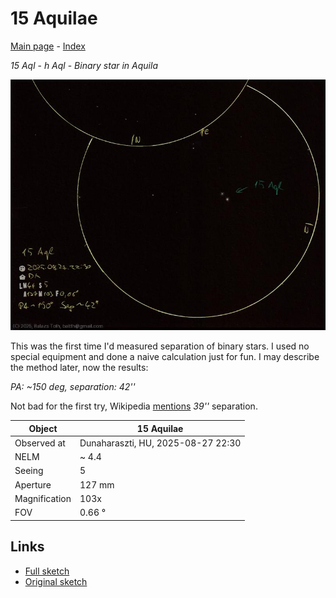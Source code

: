 # 15 Aquilae

[Main page](../index.md) - [Index](../pages/obj_index.md)

_15 Aql_ - _h Aql_ - _Binary star in Aquila_  

![15 Aquilae](../img/15-aql-20250828.jpg)

This was the first time I'd measured separation of binary stars.
I used no special equipment and done a naive calculation 
just for fun. I may describe the method later, now the results:

_PA: ~150 deg, separation: 42''_

Not bad for the first try, Wikipedia [mentions](https://en.wikipedia.org/wiki/15_Aquilae)
_39''_ separation.

Object | 15 Aquilae
-|-
Observed at | Dunaharaszti, HU, 2025-08-27 22:30
NELM | ~ 4.4
Seeing | 5
Aperture | 127 mm
Magnification | 103x
FOV | 0.66 °


## Links

- [Full sketch](../img/pi-1-peg-pi-2-peg-15-aql-20250828.jpg)
- [Original sketch](../scan/20250828010814_001.jpg)
